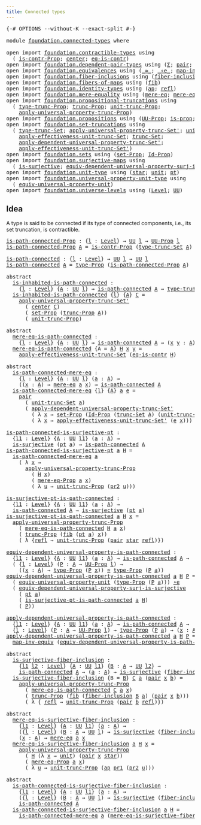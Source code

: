 ```yaml
---
title: Connected types
---
```


<pre class="Agda"><a id="41" class="Symbol">{-#</a> <a id="45" class="Keyword">OPTIONS</a> <a id="53" class="Pragma">--without-K</a> <a id="65" class="Pragma">--exact-split</a> <a id="79" class="Symbol">#-}</a>

<a id="84" class="Keyword">module</a> <a id="91" href="foundation.connected-types.html" class="Module">foundation.connected-types</a> <a id="118" class="Keyword">where</a>

<a id="125" class="Keyword">open</a> <a id="130" class="Keyword">import</a> <a id="137" href="foundation.contractible-types.html" class="Module">foundation.contractible-types</a> <a id="167" class="Keyword">using</a>
  <a id="175" class="Symbol">(</a> <a id="177" href="foundation.contractible-types.html#1563" class="Function">is-contr-Prop</a><a id="190" class="Symbol">;</a> <a id="192" href="foundation-core.contractible-types.html#1098" class="Function">center</a><a id="198" class="Symbol">;</a> <a id="200" href="foundation-core.contractible-types.html#1311" class="Function">eq-is-contr</a><a id="211" class="Symbol">)</a>
<a id="213" class="Keyword">open</a> <a id="218" class="Keyword">import</a> <a id="225" href="foundation.dependent-pair-types.html" class="Module">foundation.dependent-pair-types</a> <a id="257" class="Keyword">using</a> <a id="263" class="Symbol">(</a><a id="264" href="foundation-core.dependent-pair-types.html#515" class="Record">Σ</a><a id="265" class="Symbol">;</a> <a id="267" href="foundation-core.dependent-pair-types.html#588" class="InductiveConstructor">pair</a><a id="271" class="Symbol">;</a> <a id="273" href="foundation-core.dependent-pair-types.html#605" class="Field">pr1</a><a id="276" class="Symbol">;</a> <a id="278" href="foundation-core.dependent-pair-types.html#617" class="Field">pr2</a><a id="281" class="Symbol">)</a>
<a id="283" class="Keyword">open</a> <a id="288" class="Keyword">import</a> <a id="295" href="foundation.equivalences.html" class="Module">foundation.equivalences</a> <a id="319" class="Keyword">using</a> <a id="325" class="Symbol">(</a><a id="326" href="foundation-core.equivalences.html#1621" class="Function Operator">_≃_</a><a id="329" class="Symbol">;</a> <a id="331" href="foundation-core.equivalences.html#7869" class="Function Operator">_∘e_</a><a id="335" class="Symbol">;</a> <a id="337" href="foundation-core.equivalences.html#5036" class="Function">map-inv-equiv</a><a id="350" class="Symbol">)</a>
<a id="352" class="Keyword">open</a> <a id="357" class="Keyword">import</a> <a id="364" href="foundation.fiber-inclusions.html" class="Module">foundation.fiber-inclusions</a> <a id="392" class="Keyword">using</a> <a id="398" class="Symbol">(</a><a id="399" href="foundation.fiber-inclusions.html#2114" class="Function">fiber-inclusion</a><a id="414" class="Symbol">)</a>
<a id="416" class="Keyword">open</a> <a id="421" class="Keyword">import</a> <a id="428" href="foundation.fibers-of-maps.html" class="Module">foundation.fibers-of-maps</a> <a id="454" class="Keyword">using</a> <a id="460" class="Symbol">(</a><a id="461" href="foundation-core.fibers-of-maps.html#942" class="Function">fib</a><a id="464" class="Symbol">)</a>
<a id="466" class="Keyword">open</a> <a id="471" class="Keyword">import</a> <a id="478" href="foundation.identity-types.html" class="Module">foundation.identity-types</a> <a id="504" class="Keyword">using</a> <a id="510" class="Symbol">(</a><a id="511" href="foundation-core.identity-types.html#4003" class="Function">ap</a><a id="513" class="Symbol">;</a> <a id="515" href="foundation-core.identity-types.html#1820" class="InductiveConstructor">refl</a><a id="519" class="Symbol">)</a>
<a id="521" class="Keyword">open</a> <a id="526" class="Keyword">import</a> <a id="533" href="foundation.mere-equality.html" class="Module">foundation.mere-equality</a> <a id="558" class="Keyword">using</a> <a id="564" class="Symbol">(</a><a id="565" href="foundation.mere-equality.html#1109" class="Function">mere-eq</a><a id="572" class="Symbol">;</a> <a id="574" href="foundation.mere-equality.html#1010" class="Function">mere-eq-Prop</a><a id="586" class="Symbol">)</a>
<a id="588" class="Keyword">open</a> <a id="593" class="Keyword">import</a> <a id="600" href="foundation.propositional-truncations.html" class="Module">foundation.propositional-truncations</a> <a id="637" class="Keyword">using</a>
  <a id="645" class="Symbol">(</a> <a id="647" href="foundation.propositional-truncations.html#2048" class="Function">type-trunc-Prop</a><a id="662" class="Symbol">;</a> <a id="664" href="foundation.propositional-truncations.html#2546" class="Function">trunc-Prop</a><a id="674" class="Symbol">;</a> <a id="676" href="foundation.propositional-truncations.html#2132" class="Function">unit-trunc-Prop</a><a id="691" class="Symbol">;</a>
    <a id="697" href="foundation.propositional-truncations.html#5611" class="Function">apply-universal-property-trunc-Prop</a><a id="732" class="Symbol">)</a>
<a id="734" class="Keyword">open</a> <a id="739" class="Keyword">import</a> <a id="746" href="foundation.propositions.html" class="Module">foundation.propositions</a> <a id="770" class="Keyword">using</a> <a id="776" class="Symbol">(</a><a id="777" href="foundation-core.propositions.html#1393" class="Function">UU-Prop</a><a id="784" class="Symbol">;</a> <a id="786" href="foundation-core.propositions.html#1309" class="Function">is-prop</a><a id="793" class="Symbol">;</a> <a id="795" href="foundation-core.propositions.html#1495" class="Function">type-Prop</a><a id="804" class="Symbol">)</a>
<a id="806" class="Keyword">open</a> <a id="811" class="Keyword">import</a> <a id="818" href="foundation.set-truncations.html" class="Module">foundation.set-truncations</a> <a id="845" class="Keyword">using</a>
  <a id="853" class="Symbol">(</a> <a id="855" href="foundation.set-truncations.html#4001" class="Function">type-trunc-Set</a><a id="869" class="Symbol">;</a> <a id="871" href="foundation.set-truncations.html#8106" class="Function">apply-universal-property-trunc-Set&#39;</a><a id="906" class="Symbol">;</a> <a id="908" href="foundation.set-truncations.html#4268" class="Function">unit-trunc-Set</a><a id="922" class="Symbol">;</a>
    <a id="928" href="foundation.set-truncations.html#11223" class="Function">apply-effectiveness-unit-trunc-Set</a><a id="962" class="Symbol">;</a> <a id="964" href="foundation.set-truncations.html#4200" class="Function">trunc-Set</a><a id="973" class="Symbol">;</a>
    <a id="979" href="foundation.set-truncations.html#6430" class="Function">apply-dependent-universal-property-trunc-Set&#39;</a><a id="1024" class="Symbol">;</a>
    <a id="1030" href="foundation.set-truncations.html#11472" class="Function">apply-effectiveness-unit-trunc-Set&#39;</a><a id="1065" class="Symbol">)</a>
<a id="1067" class="Keyword">open</a> <a id="1072" class="Keyword">import</a> <a id="1079" href="foundation.sets.html" class="Module">foundation.sets</a> <a id="1095" class="Keyword">using</a> <a id="1101" class="Symbol">(</a><a id="1102" href="foundation-core.sets.html#3072" class="Function">set-Prop</a><a id="1110" class="Symbol">;</a> <a id="1112" href="foundation-core.sets.html#1420" class="Function">Id-Prop</a><a id="1119" class="Symbol">)</a>
<a id="1121" class="Keyword">open</a> <a id="1126" class="Keyword">import</a> <a id="1133" href="foundation.surjective-maps.html" class="Module">foundation.surjective-maps</a> <a id="1160" class="Keyword">using</a>
  <a id="1168" class="Symbol">(</a> <a id="1170" href="foundation.surjective-maps.html#1919" class="Function">is-surjective</a><a id="1183" class="Symbol">;</a> <a id="1185" href="foundation.surjective-maps.html#5073" class="Function">equiv-dependent-universal-property-surj-is-surjective</a><a id="1238" class="Symbol">)</a>
<a id="1240" class="Keyword">open</a> <a id="1245" class="Keyword">import</a> <a id="1252" href="foundation.unit-type.html" class="Module">foundation.unit-type</a> <a id="1273" class="Keyword">using</a> <a id="1279" class="Symbol">(</a><a id="1280" href="foundation.unit-type.html#1108" class="InductiveConstructor">star</a><a id="1284" class="Symbol">;</a> <a id="1286" href="foundation.unit-type.html#1084" class="Datatype">unit</a><a id="1290" class="Symbol">;</a> <a id="1292" href="foundation.unit-type.html#1598" class="Function">pt</a><a id="1294" class="Symbol">)</a>
<a id="1296" class="Keyword">open</a> <a id="1301" class="Keyword">import</a> <a id="1308" href="foundation.universal-property-unit-type.html" class="Module">foundation.universal-property-unit-type</a> <a id="1348" class="Keyword">using</a>
  <a id="1356" class="Symbol">(</a> <a id="1358" href="foundation.universal-property-unit-type.html#2100" class="Function">equiv-universal-property-unit</a><a id="1387" class="Symbol">)</a>
<a id="1389" class="Keyword">open</a> <a id="1394" class="Keyword">import</a> <a id="1401" href="foundation.universe-levels.html" class="Module">foundation.universe-levels</a> <a id="1428" class="Keyword">using</a> <a id="1434" class="Symbol">(</a><a id="1435" href="Agda.Primitive.html#597" class="Postulate">Level</a><a id="1440" class="Symbol">;</a> <a id="1442" href="foundation-core.universe-levels.html#235" class="Primitive">UU</a><a id="1444" class="Symbol">)</a>
</pre>
## Idea

A type is said to be connected if its type of connected components, i.e., its set truncation, is contractible.

<pre class="Agda"><a id="is-path-connected-Prop"></a><a id="1580" href="foundation.connected-types.html#1580" class="Function">is-path-connected-Prop</a> <a id="1603" class="Symbol">:</a> <a id="1605" class="Symbol">{</a><a id="1606" href="foundation.connected-types.html#1606" class="Bound">l</a> <a id="1608" class="Symbol">:</a> <a id="1610" href="Agda.Primitive.html#597" class="Postulate">Level</a><a id="1615" class="Symbol">}</a> <a id="1617" class="Symbol">→</a> <a id="1619" href="foundation-core.universe-levels.html#235" class="Primitive">UU</a> <a id="1622" href="foundation.connected-types.html#1606" class="Bound">l</a> <a id="1624" class="Symbol">→</a> <a id="1626" href="foundation-core.propositions.html#1393" class="Function">UU-Prop</a> <a id="1634" href="foundation.connected-types.html#1606" class="Bound">l</a>
<a id="1636" href="foundation.connected-types.html#1580" class="Function">is-path-connected-Prop</a> <a id="1659" href="foundation.connected-types.html#1659" class="Bound">A</a> <a id="1661" class="Symbol">=</a> <a id="1663" href="foundation.contractible-types.html#1563" class="Function">is-contr-Prop</a> <a id="1677" class="Symbol">(</a><a id="1678" href="foundation.set-truncations.html#4001" class="Function">type-trunc-Set</a> <a id="1693" href="foundation.connected-types.html#1659" class="Bound">A</a><a id="1694" class="Symbol">)</a>

<a id="is-path-connected"></a><a id="1697" href="foundation.connected-types.html#1697" class="Function">is-path-connected</a> <a id="1715" class="Symbol">:</a> <a id="1717" class="Symbol">{</a><a id="1718" href="foundation.connected-types.html#1718" class="Bound">l</a> <a id="1720" class="Symbol">:</a> <a id="1722" href="Agda.Primitive.html#597" class="Postulate">Level</a><a id="1727" class="Symbol">}</a> <a id="1729" class="Symbol">→</a> <a id="1731" href="foundation-core.universe-levels.html#235" class="Primitive">UU</a> <a id="1734" href="foundation.connected-types.html#1718" class="Bound">l</a> <a id="1736" class="Symbol">→</a> <a id="1738" href="foundation-core.universe-levels.html#235" class="Primitive">UU</a> <a id="1741" href="foundation.connected-types.html#1718" class="Bound">l</a>
<a id="1743" href="foundation.connected-types.html#1697" class="Function">is-path-connected</a> <a id="1761" href="foundation.connected-types.html#1761" class="Bound">A</a> <a id="1763" class="Symbol">=</a> <a id="1765" href="foundation-core.propositions.html#1495" class="Function">type-Prop</a> <a id="1775" class="Symbol">(</a><a id="1776" href="foundation.connected-types.html#1580" class="Function">is-path-connected-Prop</a> <a id="1799" href="foundation.connected-types.html#1761" class="Bound">A</a><a id="1800" class="Symbol">)</a>

<a id="1803" class="Keyword">abstract</a>
  <a id="is-inhabited-is-path-connected"></a><a id="1814" href="foundation.connected-types.html#1814" class="Function">is-inhabited-is-path-connected</a> <a id="1845" class="Symbol">:</a>
    <a id="1851" class="Symbol">{</a><a id="1852" href="foundation.connected-types.html#1852" class="Bound">l</a> <a id="1854" class="Symbol">:</a> <a id="1856" href="Agda.Primitive.html#597" class="Postulate">Level</a><a id="1861" class="Symbol">}</a> <a id="1863" class="Symbol">{</a><a id="1864" href="foundation.connected-types.html#1864" class="Bound">A</a> <a id="1866" class="Symbol">:</a> <a id="1868" href="foundation-core.universe-levels.html#235" class="Primitive">UU</a> <a id="1871" href="foundation.connected-types.html#1852" class="Bound">l</a><a id="1872" class="Symbol">}</a> <a id="1874" class="Symbol">→</a> <a id="1876" href="foundation.connected-types.html#1697" class="Function">is-path-connected</a> <a id="1894" href="foundation.connected-types.html#1864" class="Bound">A</a> <a id="1896" class="Symbol">→</a> <a id="1898" href="foundation.propositional-truncations.html#2048" class="Function">type-trunc-Prop</a> <a id="1914" href="foundation.connected-types.html#1864" class="Bound">A</a>
  <a id="1918" href="foundation.connected-types.html#1814" class="Function">is-inhabited-is-path-connected</a> <a id="1949" class="Symbol">{</a><a id="1950" href="foundation.connected-types.html#1950" class="Bound">l</a><a id="1951" class="Symbol">}</a> <a id="1953" class="Symbol">{</a><a id="1954" href="foundation.connected-types.html#1954" class="Bound">A</a><a id="1955" class="Symbol">}</a> <a id="1957" href="foundation.connected-types.html#1957" class="Bound">C</a> <a id="1959" class="Symbol">=</a>
    <a id="1965" href="foundation.set-truncations.html#8106" class="Function">apply-universal-property-trunc-Set&#39;</a>
      <a id="2007" class="Symbol">(</a> <a id="2009" href="foundation-core.contractible-types.html#1098" class="Function">center</a> <a id="2016" href="foundation.connected-types.html#1957" class="Bound">C</a><a id="2017" class="Symbol">)</a>
      <a id="2025" class="Symbol">(</a> <a id="2027" href="foundation-core.sets.html#3072" class="Function">set-Prop</a> <a id="2036" class="Symbol">(</a><a id="2037" href="foundation.propositional-truncations.html#2546" class="Function">trunc-Prop</a> <a id="2048" href="foundation.connected-types.html#1954" class="Bound">A</a><a id="2049" class="Symbol">))</a>
      <a id="2058" class="Symbol">(</a> <a id="2060" href="foundation.propositional-truncations.html#2132" class="Function">unit-trunc-Prop</a><a id="2075" class="Symbol">)</a>

<a id="2078" class="Keyword">abstract</a>
  <a id="mere-eq-is-path-connected"></a><a id="2089" href="foundation.connected-types.html#2089" class="Function">mere-eq-is-path-connected</a> <a id="2115" class="Symbol">:</a>
    <a id="2121" class="Symbol">{</a><a id="2122" href="foundation.connected-types.html#2122" class="Bound">l</a> <a id="2124" class="Symbol">:</a> <a id="2126" href="Agda.Primitive.html#597" class="Postulate">Level</a><a id="2131" class="Symbol">}</a> <a id="2133" class="Symbol">{</a><a id="2134" href="foundation.connected-types.html#2134" class="Bound">A</a> <a id="2136" class="Symbol">:</a> <a id="2138" href="foundation-core.universe-levels.html#235" class="Primitive">UU</a> <a id="2141" href="foundation.connected-types.html#2122" class="Bound">l</a><a id="2142" class="Symbol">}</a> <a id="2144" class="Symbol">→</a> <a id="2146" href="foundation.connected-types.html#1697" class="Function">is-path-connected</a> <a id="2164" href="foundation.connected-types.html#2134" class="Bound">A</a> <a id="2166" class="Symbol">→</a> <a id="2168" class="Symbol">(</a><a id="2169" href="foundation.connected-types.html#2169" class="Bound">x</a> <a id="2171" href="foundation.connected-types.html#2171" class="Bound">y</a> <a id="2173" class="Symbol">:</a> <a id="2175" href="foundation.connected-types.html#2134" class="Bound">A</a><a id="2176" class="Symbol">)</a> <a id="2178" class="Symbol">→</a> <a id="2180" href="foundation.mere-equality.html#1109" class="Function">mere-eq</a> <a id="2188" href="foundation.connected-types.html#2169" class="Bound">x</a> <a id="2190" href="foundation.connected-types.html#2171" class="Bound">y</a>
  <a id="2194" href="foundation.connected-types.html#2089" class="Function">mere-eq-is-path-connected</a> <a id="2220" class="Symbol">{</a><a id="2221" class="Argument">A</a> <a id="2223" class="Symbol">=</a> <a id="2225" href="foundation.connected-types.html#2225" class="Bound">A</a><a id="2226" class="Symbol">}</a> <a id="2228" href="foundation.connected-types.html#2228" class="Bound">H</a> <a id="2230" href="foundation.connected-types.html#2230" class="Bound">x</a> <a id="2232" href="foundation.connected-types.html#2232" class="Bound">y</a> <a id="2234" class="Symbol">=</a>
    <a id="2240" href="foundation.set-truncations.html#11223" class="Function">apply-effectiveness-unit-trunc-Set</a> <a id="2275" class="Symbol">(</a><a id="2276" href="foundation-core.contractible-types.html#1311" class="Function">eq-is-contr</a> <a id="2288" href="foundation.connected-types.html#2228" class="Bound">H</a><a id="2289" class="Symbol">)</a>

<a id="2292" class="Keyword">abstract</a>
  <a id="is-path-connected-mere-eq"></a><a id="2303" href="foundation.connected-types.html#2303" class="Function">is-path-connected-mere-eq</a> <a id="2329" class="Symbol">:</a>
    <a id="2335" class="Symbol">{</a><a id="2336" href="foundation.connected-types.html#2336" class="Bound">l</a> <a id="2338" class="Symbol">:</a> <a id="2340" href="Agda.Primitive.html#597" class="Postulate">Level</a><a id="2345" class="Symbol">}</a> <a id="2347" class="Symbol">{</a><a id="2348" href="foundation.connected-types.html#2348" class="Bound">A</a> <a id="2350" class="Symbol">:</a> <a id="2352" href="foundation-core.universe-levels.html#235" class="Primitive">UU</a> <a id="2355" href="foundation.connected-types.html#2336" class="Bound">l</a><a id="2356" class="Symbol">}</a> <a id="2358" class="Symbol">(</a><a id="2359" href="foundation.connected-types.html#2359" class="Bound">a</a> <a id="2361" class="Symbol">:</a> <a id="2363" href="foundation.connected-types.html#2348" class="Bound">A</a><a id="2364" class="Symbol">)</a> <a id="2366" class="Symbol">→</a>
    <a id="2372" class="Symbol">((</a><a id="2374" href="foundation.connected-types.html#2374" class="Bound">x</a> <a id="2376" class="Symbol">:</a> <a id="2378" href="foundation.connected-types.html#2348" class="Bound">A</a><a id="2379" class="Symbol">)</a> <a id="2381" class="Symbol">→</a> <a id="2383" href="foundation.mere-equality.html#1109" class="Function">mere-eq</a> <a id="2391" href="foundation.connected-types.html#2359" class="Bound">a</a> <a id="2393" href="foundation.connected-types.html#2374" class="Bound">x</a><a id="2394" class="Symbol">)</a> <a id="2396" class="Symbol">→</a> <a id="2398" href="foundation.connected-types.html#1697" class="Function">is-path-connected</a> <a id="2416" href="foundation.connected-types.html#2348" class="Bound">A</a>
  <a id="2420" href="foundation.connected-types.html#2303" class="Function">is-path-connected-mere-eq</a> <a id="2446" class="Symbol">{</a><a id="2447" href="foundation.connected-types.html#2447" class="Bound">l</a><a id="2448" class="Symbol">}</a> <a id="2450" class="Symbol">{</a><a id="2451" href="foundation.connected-types.html#2451" class="Bound">A</a><a id="2452" class="Symbol">}</a> <a id="2454" href="foundation.connected-types.html#2454" class="Bound">a</a> <a id="2456" href="foundation.connected-types.html#2456" class="Bound">e</a> <a id="2458" class="Symbol">=</a>
    <a id="2464" href="foundation-core.dependent-pair-types.html#588" class="InductiveConstructor">pair</a>
      <a id="2475" class="Symbol">(</a> <a id="2477" href="foundation.set-truncations.html#4268" class="Function">unit-trunc-Set</a> <a id="2492" href="foundation.connected-types.html#2454" class="Bound">a</a><a id="2493" class="Symbol">)</a>
      <a id="2501" class="Symbol">(</a> <a id="2503" href="foundation.set-truncations.html#6430" class="Function">apply-dependent-universal-property-trunc-Set&#39;</a>
        <a id="2557" class="Symbol">(</a> <a id="2559" class="Symbol">λ</a> <a id="2561" href="foundation.connected-types.html#2561" class="Bound">x</a> <a id="2563" class="Symbol">→</a> <a id="2565" href="foundation-core.sets.html#3072" class="Function">set-Prop</a> <a id="2574" class="Symbol">(</a><a id="2575" href="foundation-core.sets.html#1420" class="Function">Id-Prop</a> <a id="2583" class="Symbol">(</a><a id="2584" href="foundation.set-truncations.html#4200" class="Function">trunc-Set</a> <a id="2594" href="foundation.connected-types.html#2451" class="Bound">A</a><a id="2595" class="Symbol">)</a> <a id="2597" class="Symbol">(</a><a id="2598" href="foundation.set-truncations.html#4268" class="Function">unit-trunc-Set</a> <a id="2613" href="foundation.connected-types.html#2454" class="Bound">a</a><a id="2614" class="Symbol">)</a> <a id="2616" href="foundation.connected-types.html#2561" class="Bound">x</a><a id="2617" class="Symbol">))</a>
        <a id="2628" class="Symbol">(</a> <a id="2630" class="Symbol">λ</a> <a id="2632" href="foundation.connected-types.html#2632" class="Bound">x</a> <a id="2634" class="Symbol">→</a> <a id="2636" href="foundation.set-truncations.html#11472" class="Function">apply-effectiveness-unit-trunc-Set&#39;</a> <a id="2672" class="Symbol">(</a><a id="2673" href="foundation.connected-types.html#2456" class="Bound">e</a> <a id="2675" href="foundation.connected-types.html#2632" class="Bound">x</a><a id="2676" class="Symbol">)))</a>

<a id="is-path-connected-is-surjective-pt"></a><a id="2681" href="foundation.connected-types.html#2681" class="Function">is-path-connected-is-surjective-pt</a> <a id="2716" class="Symbol">:</a>
  <a id="2720" class="Symbol">{</a><a id="2721" href="foundation.connected-types.html#2721" class="Bound">l1</a> <a id="2724" class="Symbol">:</a> <a id="2726" href="Agda.Primitive.html#597" class="Postulate">Level</a><a id="2731" class="Symbol">}</a> <a id="2733" class="Symbol">{</a><a id="2734" href="foundation.connected-types.html#2734" class="Bound">A</a> <a id="2736" class="Symbol">:</a> <a id="2738" href="foundation-core.universe-levels.html#235" class="Primitive">UU</a> <a id="2741" href="foundation.connected-types.html#2721" class="Bound">l1</a><a id="2743" class="Symbol">}</a> <a id="2745" class="Symbol">(</a><a id="2746" href="foundation.connected-types.html#2746" class="Bound">a</a> <a id="2748" class="Symbol">:</a> <a id="2750" href="foundation.connected-types.html#2734" class="Bound">A</a><a id="2751" class="Symbol">)</a> <a id="2753" class="Symbol">→</a>
  <a id="2757" href="foundation.surjective-maps.html#1919" class="Function">is-surjective</a> <a id="2771" class="Symbol">(</a><a id="2772" href="foundation.unit-type.html#1598" class="Function">pt</a> <a id="2775" href="foundation.connected-types.html#2746" class="Bound">a</a><a id="2776" class="Symbol">)</a> <a id="2778" class="Symbol">→</a> <a id="2780" href="foundation.connected-types.html#1697" class="Function">is-path-connected</a> <a id="2798" href="foundation.connected-types.html#2734" class="Bound">A</a>
<a id="2800" href="foundation.connected-types.html#2681" class="Function">is-path-connected-is-surjective-pt</a> <a id="2835" href="foundation.connected-types.html#2835" class="Bound">a</a> <a id="2837" href="foundation.connected-types.html#2837" class="Bound">H</a> <a id="2839" class="Symbol">=</a>
  <a id="2843" href="foundation.connected-types.html#2303" class="Function">is-path-connected-mere-eq</a> <a id="2869" href="foundation.connected-types.html#2835" class="Bound">a</a>
    <a id="2875" class="Symbol">(</a> <a id="2877" class="Symbol">λ</a> <a id="2879" href="foundation.connected-types.html#2879" class="Bound">x</a> <a id="2881" class="Symbol">→</a>
      <a id="2889" href="foundation.propositional-truncations.html#5611" class="Function">apply-universal-property-trunc-Prop</a>
        <a id="2933" class="Symbol">(</a> <a id="2935" href="foundation.connected-types.html#2837" class="Bound">H</a> <a id="2937" href="foundation.connected-types.html#2879" class="Bound">x</a><a id="2938" class="Symbol">)</a>
        <a id="2948" class="Symbol">(</a> <a id="2950" href="foundation.mere-equality.html#1010" class="Function">mere-eq-Prop</a> <a id="2963" href="foundation.connected-types.html#2835" class="Bound">a</a> <a id="2965" href="foundation.connected-types.html#2879" class="Bound">x</a><a id="2966" class="Symbol">)</a>
        <a id="2976" class="Symbol">(</a> <a id="2978" class="Symbol">λ</a> <a id="2980" href="foundation.connected-types.html#2980" class="Bound">u</a> <a id="2982" class="Symbol">→</a> <a id="2984" href="foundation.propositional-truncations.html#2132" class="Function">unit-trunc-Prop</a> <a id="3000" class="Symbol">(</a><a id="3001" href="foundation-core.dependent-pair-types.html#617" class="Field">pr2</a> <a id="3005" href="foundation.connected-types.html#2980" class="Bound">u</a><a id="3006" class="Symbol">)))</a>

<a id="is-surjective-pt-is-path-connected"></a><a id="3011" href="foundation.connected-types.html#3011" class="Function">is-surjective-pt-is-path-connected</a> <a id="3046" class="Symbol">:</a>
  <a id="3050" class="Symbol">{</a><a id="3051" href="foundation.connected-types.html#3051" class="Bound">l1</a> <a id="3054" class="Symbol">:</a> <a id="3056" href="Agda.Primitive.html#597" class="Postulate">Level</a><a id="3061" class="Symbol">}</a> <a id="3063" class="Symbol">{</a><a id="3064" href="foundation.connected-types.html#3064" class="Bound">A</a> <a id="3066" class="Symbol">:</a> <a id="3068" href="foundation-core.universe-levels.html#235" class="Primitive">UU</a> <a id="3071" href="foundation.connected-types.html#3051" class="Bound">l1</a><a id="3073" class="Symbol">}</a> <a id="3075" class="Symbol">(</a><a id="3076" href="foundation.connected-types.html#3076" class="Bound">a</a> <a id="3078" class="Symbol">:</a> <a id="3080" href="foundation.connected-types.html#3064" class="Bound">A</a><a id="3081" class="Symbol">)</a> <a id="3083" class="Symbol">→</a>
  <a id="3087" href="foundation.connected-types.html#1697" class="Function">is-path-connected</a> <a id="3105" href="foundation.connected-types.html#3064" class="Bound">A</a> <a id="3107" class="Symbol">→</a> <a id="3109" href="foundation.surjective-maps.html#1919" class="Function">is-surjective</a> <a id="3123" class="Symbol">(</a><a id="3124" href="foundation.unit-type.html#1598" class="Function">pt</a> <a id="3127" href="foundation.connected-types.html#3076" class="Bound">a</a><a id="3128" class="Symbol">)</a>
<a id="3130" href="foundation.connected-types.html#3011" class="Function">is-surjective-pt-is-path-connected</a> <a id="3165" href="foundation.connected-types.html#3165" class="Bound">a</a> <a id="3167" href="foundation.connected-types.html#3167" class="Bound">H</a> <a id="3169" href="foundation.connected-types.html#3169" class="Bound">x</a> <a id="3171" class="Symbol">=</a>
  <a id="3175" href="foundation.propositional-truncations.html#5611" class="Function">apply-universal-property-trunc-Prop</a>
    <a id="3215" class="Symbol">(</a> <a id="3217" href="foundation.connected-types.html#2089" class="Function">mere-eq-is-path-connected</a> <a id="3243" href="foundation.connected-types.html#3167" class="Bound">H</a> <a id="3245" href="foundation.connected-types.html#3165" class="Bound">a</a> <a id="3247" href="foundation.connected-types.html#3169" class="Bound">x</a><a id="3248" class="Symbol">)</a>
    <a id="3254" class="Symbol">(</a> <a id="3256" href="foundation.propositional-truncations.html#2546" class="Function">trunc-Prop</a> <a id="3267" class="Symbol">(</a><a id="3268" href="foundation-core.fibers-of-maps.html#942" class="Function">fib</a> <a id="3272" class="Symbol">(</a><a id="3273" href="foundation.unit-type.html#1598" class="Function">pt</a> <a id="3276" href="foundation.connected-types.html#3165" class="Bound">a</a><a id="3277" class="Symbol">)</a> <a id="3279" href="foundation.connected-types.html#3169" class="Bound">x</a><a id="3280" class="Symbol">))</a>
    <a id="3287" class="Symbol">(</a> <a id="3289" class="Symbol">λ</a> <a id="3291" class="Symbol">{</a><a id="3292" href="foundation-core.identity-types.html#1820" class="InductiveConstructor">refl</a> <a id="3297" class="Symbol">→</a> <a id="3299" href="foundation.propositional-truncations.html#2132" class="Function">unit-trunc-Prop</a> <a id="3315" class="Symbol">(</a><a id="3316" href="foundation-core.dependent-pair-types.html#588" class="InductiveConstructor">pair</a> <a id="3321" href="foundation.unit-type.html#1108" class="InductiveConstructor">star</a> <a id="3326" href="foundation-core.identity-types.html#1820" class="InductiveConstructor">refl</a><a id="3330" class="Symbol">)})</a>

<a id="equiv-dependent-universal-property-is-path-connected"></a><a id="3335" href="foundation.connected-types.html#3335" class="Function">equiv-dependent-universal-property-is-path-connected</a> <a id="3388" class="Symbol">:</a>
  <a id="3392" class="Symbol">{</a><a id="3393" href="foundation.connected-types.html#3393" class="Bound">l1</a> <a id="3396" class="Symbol">:</a> <a id="3398" href="Agda.Primitive.html#597" class="Postulate">Level</a><a id="3403" class="Symbol">}</a> <a id="3405" class="Symbol">{</a><a id="3406" href="foundation.connected-types.html#3406" class="Bound">A</a> <a id="3408" class="Symbol">:</a> <a id="3410" href="foundation-core.universe-levels.html#235" class="Primitive">UU</a> <a id="3413" href="foundation.connected-types.html#3393" class="Bound">l1</a><a id="3415" class="Symbol">}</a> <a id="3417" class="Symbol">(</a><a id="3418" href="foundation.connected-types.html#3418" class="Bound">a</a> <a id="3420" class="Symbol">:</a> <a id="3422" href="foundation.connected-types.html#3406" class="Bound">A</a><a id="3423" class="Symbol">)</a> <a id="3425" class="Symbol">→</a> <a id="3427" href="foundation.connected-types.html#1697" class="Function">is-path-connected</a> <a id="3445" href="foundation.connected-types.html#3406" class="Bound">A</a> <a id="3447" class="Symbol">→</a>
  <a id="3451" class="Symbol">(</a> <a id="3453" class="Symbol">{</a><a id="3454" href="foundation.connected-types.html#3454" class="Bound">l</a> <a id="3456" class="Symbol">:</a> <a id="3458" href="Agda.Primitive.html#597" class="Postulate">Level</a><a id="3463" class="Symbol">}</a> <a id="3465" class="Symbol">(</a><a id="3466" href="foundation.connected-types.html#3466" class="Bound">P</a> <a id="3468" class="Symbol">:</a> <a id="3470" href="foundation.connected-types.html#3406" class="Bound">A</a> <a id="3472" class="Symbol">→</a> <a id="3474" href="foundation-core.propositions.html#1393" class="Function">UU-Prop</a> <a id="3482" href="foundation.connected-types.html#3454" class="Bound">l</a><a id="3483" class="Symbol">)</a> <a id="3485" class="Symbol">→</a>
    <a id="3491" class="Symbol">((</a><a id="3493" href="foundation.connected-types.html#3493" class="Bound">x</a> <a id="3495" class="Symbol">:</a> <a id="3497" href="foundation.connected-types.html#3406" class="Bound">A</a><a id="3498" class="Symbol">)</a> <a id="3500" class="Symbol">→</a> <a id="3502" href="foundation-core.propositions.html#1495" class="Function">type-Prop</a> <a id="3512" class="Symbol">(</a><a id="3513" href="foundation.connected-types.html#3466" class="Bound">P</a> <a id="3515" href="foundation.connected-types.html#3493" class="Bound">x</a><a id="3516" class="Symbol">))</a> <a id="3519" href="foundation-core.equivalences.html#1621" class="Function Operator">≃</a> <a id="3521" href="foundation-core.propositions.html#1495" class="Function">type-Prop</a> <a id="3531" class="Symbol">(</a><a id="3532" href="foundation.connected-types.html#3466" class="Bound">P</a> <a id="3534" href="foundation.connected-types.html#3418" class="Bound">a</a><a id="3535" class="Symbol">))</a>
<a id="3538" href="foundation.connected-types.html#3335" class="Function">equiv-dependent-universal-property-is-path-connected</a> <a id="3591" href="foundation.connected-types.html#3591" class="Bound">a</a> <a id="3593" href="foundation.connected-types.html#3593" class="Bound">H</a> <a id="3595" href="foundation.connected-types.html#3595" class="Bound">P</a> <a id="3597" class="Symbol">=</a>
  <a id="3601" class="Symbol">(</a> <a id="3603" href="foundation.universal-property-unit-type.html#2100" class="Function">equiv-universal-property-unit</a> <a id="3633" class="Symbol">(</a><a id="3634" href="foundation-core.propositions.html#1495" class="Function">type-Prop</a> <a id="3644" class="Symbol">(</a><a id="3645" href="foundation.connected-types.html#3595" class="Bound">P</a> <a id="3647" href="foundation.connected-types.html#3591" class="Bound">a</a><a id="3648" class="Symbol">)))</a> <a id="3652" href="foundation-core.equivalences.html#7869" class="Function Operator">∘e</a>
  <a id="3657" class="Symbol">(</a> <a id="3659" href="foundation.surjective-maps.html#5073" class="Function">equiv-dependent-universal-property-surj-is-surjective</a>
    <a id="3717" class="Symbol">(</a> <a id="3719" href="foundation.unit-type.html#1598" class="Function">pt</a> <a id="3722" href="foundation.connected-types.html#3591" class="Bound">a</a><a id="3723" class="Symbol">)</a>
    <a id="3729" class="Symbol">(</a> <a id="3731" href="foundation.connected-types.html#3011" class="Function">is-surjective-pt-is-path-connected</a> <a id="3766" href="foundation.connected-types.html#3591" class="Bound">a</a> <a id="3768" href="foundation.connected-types.html#3593" class="Bound">H</a><a id="3769" class="Symbol">)</a>
    <a id="3775" class="Symbol">(</a> <a id="3777" href="foundation.connected-types.html#3595" class="Bound">P</a><a id="3778" class="Symbol">))</a>

<a id="apply-dependent-universal-property-is-path-connected"></a><a id="3782" href="foundation.connected-types.html#3782" class="Function">apply-dependent-universal-property-is-path-connected</a> <a id="3835" class="Symbol">:</a>
  <a id="3839" class="Symbol">{</a><a id="3840" href="foundation.connected-types.html#3840" class="Bound">l1</a> <a id="3843" class="Symbol">:</a> <a id="3845" href="Agda.Primitive.html#597" class="Postulate">Level</a><a id="3850" class="Symbol">}</a> <a id="3852" class="Symbol">{</a><a id="3853" href="foundation.connected-types.html#3853" class="Bound">A</a> <a id="3855" class="Symbol">:</a> <a id="3857" href="foundation-core.universe-levels.html#235" class="Primitive">UU</a> <a id="3860" href="foundation.connected-types.html#3840" class="Bound">l1</a><a id="3862" class="Symbol">}</a> <a id="3864" class="Symbol">(</a><a id="3865" href="foundation.connected-types.html#3865" class="Bound">a</a> <a id="3867" class="Symbol">:</a> <a id="3869" href="foundation.connected-types.html#3853" class="Bound">A</a><a id="3870" class="Symbol">)</a> <a id="3872" class="Symbol">→</a> <a id="3874" href="foundation.connected-types.html#1697" class="Function">is-path-connected</a> <a id="3892" href="foundation.connected-types.html#3853" class="Bound">A</a> <a id="3894" class="Symbol">→</a>
  <a id="3898" class="Symbol">{</a><a id="3899" href="foundation.connected-types.html#3899" class="Bound">l</a> <a id="3901" class="Symbol">:</a> <a id="3903" href="Agda.Primitive.html#597" class="Postulate">Level</a><a id="3908" class="Symbol">}</a> <a id="3910" class="Symbol">(</a><a id="3911" href="foundation.connected-types.html#3911" class="Bound">P</a> <a id="3913" class="Symbol">:</a> <a id="3915" href="foundation.connected-types.html#3853" class="Bound">A</a> <a id="3917" class="Symbol">→</a> <a id="3919" href="foundation-core.propositions.html#1393" class="Function">UU-Prop</a> <a id="3927" href="foundation.connected-types.html#3899" class="Bound">l</a><a id="3928" class="Symbol">)</a> <a id="3930" class="Symbol">→</a> <a id="3932" href="foundation-core.propositions.html#1495" class="Function">type-Prop</a> <a id="3942" class="Symbol">(</a><a id="3943" href="foundation.connected-types.html#3911" class="Bound">P</a> <a id="3945" href="foundation.connected-types.html#3865" class="Bound">a</a><a id="3946" class="Symbol">)</a> <a id="3948" class="Symbol">→</a> <a id="3950" class="Symbol">(</a><a id="3951" href="foundation.connected-types.html#3951" class="Bound">x</a> <a id="3953" class="Symbol">:</a> <a id="3955" href="foundation.connected-types.html#3853" class="Bound">A</a><a id="3956" class="Symbol">)</a> <a id="3958" class="Symbol">→</a> <a id="3960" href="foundation-core.propositions.html#1495" class="Function">type-Prop</a> <a id="3970" class="Symbol">(</a><a id="3971" href="foundation.connected-types.html#3911" class="Bound">P</a> <a id="3973" href="foundation.connected-types.html#3951" class="Bound">x</a><a id="3974" class="Symbol">)</a>
<a id="3976" href="foundation.connected-types.html#3782" class="Function">apply-dependent-universal-property-is-path-connected</a> <a id="4029" href="foundation.connected-types.html#4029" class="Bound">a</a> <a id="4031" href="foundation.connected-types.html#4031" class="Bound">H</a> <a id="4033" href="foundation.connected-types.html#4033" class="Bound">P</a> <a id="4035" class="Symbol">=</a>
  <a id="4039" href="foundation-core.equivalences.html#5036" class="Function">map-inv-equiv</a> <a id="4053" class="Symbol">(</a><a id="4054" href="foundation.connected-types.html#3335" class="Function">equiv-dependent-universal-property-is-path-connected</a> <a id="4107" href="foundation.connected-types.html#4029" class="Bound">a</a> <a id="4109" href="foundation.connected-types.html#4031" class="Bound">H</a> <a id="4111" href="foundation.connected-types.html#4033" class="Bound">P</a><a id="4112" class="Symbol">)</a>

<a id="4115" class="Keyword">abstract</a>
  <a id="is-surjective-fiber-inclusion"></a><a id="4126" href="foundation.connected-types.html#4126" class="Function">is-surjective-fiber-inclusion</a> <a id="4156" class="Symbol">:</a>
    <a id="4162" class="Symbol">{</a><a id="4163" href="foundation.connected-types.html#4163" class="Bound">l1</a> <a id="4166" href="foundation.connected-types.html#4166" class="Bound">l2</a> <a id="4169" class="Symbol">:</a> <a id="4171" href="Agda.Primitive.html#597" class="Postulate">Level</a><a id="4176" class="Symbol">}</a> <a id="4178" class="Symbol">{</a><a id="4179" href="foundation.connected-types.html#4179" class="Bound">A</a> <a id="4181" class="Symbol">:</a> <a id="4183" href="foundation-core.universe-levels.html#235" class="Primitive">UU</a> <a id="4186" href="foundation.connected-types.html#4163" class="Bound">l1</a><a id="4188" class="Symbol">}</a> <a id="4190" class="Symbol">{</a><a id="4191" href="foundation.connected-types.html#4191" class="Bound">B</a> <a id="4193" class="Symbol">:</a> <a id="4195" href="foundation.connected-types.html#4179" class="Bound">A</a> <a id="4197" class="Symbol">→</a> <a id="4199" href="foundation-core.universe-levels.html#235" class="Primitive">UU</a> <a id="4202" href="foundation.connected-types.html#4166" class="Bound">l2</a><a id="4204" class="Symbol">}</a> <a id="4206" class="Symbol">→</a>
    <a id="4212" href="foundation.connected-types.html#1697" class="Function">is-path-connected</a> <a id="4230" href="foundation.connected-types.html#4179" class="Bound">A</a> <a id="4232" class="Symbol">→</a> <a id="4234" class="Symbol">(</a><a id="4235" href="foundation.connected-types.html#4235" class="Bound">a</a> <a id="4237" class="Symbol">:</a> <a id="4239" href="foundation.connected-types.html#4179" class="Bound">A</a><a id="4240" class="Symbol">)</a> <a id="4242" class="Symbol">→</a> <a id="4244" href="foundation.surjective-maps.html#1919" class="Function">is-surjective</a> <a id="4258" class="Symbol">(</a><a id="4259" href="foundation.fiber-inclusions.html#2114" class="Function">fiber-inclusion</a> <a id="4275" href="foundation.connected-types.html#4191" class="Bound">B</a> <a id="4277" href="foundation.connected-types.html#4235" class="Bound">a</a><a id="4278" class="Symbol">)</a>
  <a id="4282" href="foundation.connected-types.html#4126" class="Function">is-surjective-fiber-inclusion</a> <a id="4312" class="Symbol">{</a><a id="4313" class="Argument">B</a> <a id="4315" class="Symbol">=</a> <a id="4317" href="foundation.connected-types.html#4317" class="Bound">B</a><a id="4318" class="Symbol">}</a> <a id="4320" href="foundation.connected-types.html#4320" class="Bound">C</a> <a id="4322" href="foundation.connected-types.html#4322" class="Bound">a</a> <a id="4324" class="Symbol">(</a><a id="4325" href="foundation-core.dependent-pair-types.html#588" class="InductiveConstructor">pair</a> <a id="4330" href="foundation.connected-types.html#4330" class="Bound">x</a> <a id="4332" href="foundation.connected-types.html#4332" class="Bound">b</a><a id="4333" class="Symbol">)</a> <a id="4335" class="Symbol">=</a>
    <a id="4341" href="foundation.propositional-truncations.html#5611" class="Function">apply-universal-property-trunc-Prop</a>
      <a id="4383" class="Symbol">(</a> <a id="4385" href="foundation.connected-types.html#2089" class="Function">mere-eq-is-path-connected</a> <a id="4411" href="foundation.connected-types.html#4320" class="Bound">C</a> <a id="4413" href="foundation.connected-types.html#4322" class="Bound">a</a> <a id="4415" href="foundation.connected-types.html#4330" class="Bound">x</a><a id="4416" class="Symbol">)</a>
      <a id="4424" class="Symbol">(</a> <a id="4426" href="foundation.propositional-truncations.html#2546" class="Function">trunc-Prop</a> <a id="4437" class="Symbol">(</a><a id="4438" href="foundation-core.fibers-of-maps.html#942" class="Function">fib</a> <a id="4442" class="Symbol">(</a><a id="4443" href="foundation.fiber-inclusions.html#2114" class="Function">fiber-inclusion</a> <a id="4459" href="foundation.connected-types.html#4317" class="Bound">B</a> <a id="4461" href="foundation.connected-types.html#4322" class="Bound">a</a><a id="4462" class="Symbol">)</a> <a id="4464" class="Symbol">(</a><a id="4465" href="foundation-core.dependent-pair-types.html#588" class="InductiveConstructor">pair</a> <a id="4470" href="foundation.connected-types.html#4330" class="Bound">x</a> <a id="4472" href="foundation.connected-types.html#4332" class="Bound">b</a><a id="4473" class="Symbol">)))</a>
      <a id="4483" class="Symbol">(</a> <a id="4485" class="Symbol">λ</a> <a id="4487" class="Symbol">{</a> <a id="4489" href="foundation-core.identity-types.html#1820" class="InductiveConstructor">refl</a> <a id="4494" class="Symbol">→</a> <a id="4496" href="foundation.propositional-truncations.html#2132" class="Function">unit-trunc-Prop</a> <a id="4512" class="Symbol">(</a><a id="4513" href="foundation-core.dependent-pair-types.html#588" class="InductiveConstructor">pair</a> <a id="4518" href="foundation.connected-types.html#4332" class="Bound">b</a> <a id="4520" href="foundation-core.identity-types.html#1820" class="InductiveConstructor">refl</a><a id="4524" class="Symbol">)})</a>

<a id="4529" class="Keyword">abstract</a>
  <a id="mere-eq-is-surjective-fiber-inclusion"></a><a id="4540" href="foundation.connected-types.html#4540" class="Function">mere-eq-is-surjective-fiber-inclusion</a> <a id="4578" class="Symbol">:</a>
    <a id="4584" class="Symbol">{</a><a id="4585" href="foundation.connected-types.html#4585" class="Bound">l1</a> <a id="4588" class="Symbol">:</a> <a id="4590" href="Agda.Primitive.html#597" class="Postulate">Level</a><a id="4595" class="Symbol">}</a> <a id="4597" class="Symbol">{</a><a id="4598" href="foundation.connected-types.html#4598" class="Bound">A</a> <a id="4600" class="Symbol">:</a> <a id="4602" href="foundation-core.universe-levels.html#235" class="Primitive">UU</a> <a id="4605" href="foundation.connected-types.html#4585" class="Bound">l1</a><a id="4607" class="Symbol">}</a> <a id="4609" class="Symbol">(</a><a id="4610" href="foundation.connected-types.html#4610" class="Bound">a</a> <a id="4612" class="Symbol">:</a> <a id="4614" href="foundation.connected-types.html#4598" class="Bound">A</a><a id="4615" class="Symbol">)</a> <a id="4617" class="Symbol">→</a>
    <a id="4623" class="Symbol">({</a><a id="4625" href="foundation.connected-types.html#4625" class="Bound">l</a> <a id="4627" class="Symbol">:</a> <a id="4629" href="Agda.Primitive.html#597" class="Postulate">Level</a><a id="4634" class="Symbol">}</a> <a id="4636" class="Symbol">(</a><a id="4637" href="foundation.connected-types.html#4637" class="Bound">B</a> <a id="4639" class="Symbol">:</a> <a id="4641" href="foundation.connected-types.html#4598" class="Bound">A</a> <a id="4643" class="Symbol">→</a> <a id="4645" href="foundation-core.universe-levels.html#235" class="Primitive">UU</a> <a id="4648" href="foundation.connected-types.html#4625" class="Bound">l</a><a id="4649" class="Symbol">)</a> <a id="4651" class="Symbol">→</a> <a id="4653" href="foundation.surjective-maps.html#1919" class="Function">is-surjective</a> <a id="4667" class="Symbol">(</a><a id="4668" href="foundation.fiber-inclusions.html#2114" class="Function">fiber-inclusion</a> <a id="4684" href="foundation.connected-types.html#4637" class="Bound">B</a> <a id="4686" href="foundation.connected-types.html#4610" class="Bound">a</a><a id="4687" class="Symbol">))</a> <a id="4690" class="Symbol">→</a>
    <a id="4696" class="Symbol">(</a><a id="4697" href="foundation.connected-types.html#4697" class="Bound">x</a> <a id="4699" class="Symbol">:</a> <a id="4701" href="foundation.connected-types.html#4598" class="Bound">A</a><a id="4702" class="Symbol">)</a> <a id="4704" class="Symbol">→</a> <a id="4706" href="foundation.mere-equality.html#1109" class="Function">mere-eq</a> <a id="4714" href="foundation.connected-types.html#4610" class="Bound">a</a> <a id="4716" href="foundation.connected-types.html#4697" class="Bound">x</a>
  <a id="4720" href="foundation.connected-types.html#4540" class="Function">mere-eq-is-surjective-fiber-inclusion</a> <a id="4758" href="foundation.connected-types.html#4758" class="Bound">a</a> <a id="4760" href="foundation.connected-types.html#4760" class="Bound">H</a> <a id="4762" href="foundation.connected-types.html#4762" class="Bound">x</a> <a id="4764" class="Symbol">=</a>
    <a id="4770" href="foundation.propositional-truncations.html#5611" class="Function">apply-universal-property-trunc-Prop</a>
      <a id="4812" class="Symbol">(</a> <a id="4814" href="foundation.connected-types.html#4760" class="Bound">H</a> <a id="4816" class="Symbol">(λ</a> <a id="4819" href="foundation.connected-types.html#4819" class="Bound">x</a> <a id="4821" class="Symbol">→</a> <a id="4823" href="foundation.unit-type.html#1084" class="Datatype">unit</a><a id="4827" class="Symbol">)</a> <a id="4829" class="Symbol">(</a><a id="4830" href="foundation-core.dependent-pair-types.html#588" class="InductiveConstructor">pair</a> <a id="4835" href="foundation.connected-types.html#4762" class="Bound">x</a> <a id="4837" href="foundation.unit-type.html#1108" class="InductiveConstructor">star</a><a id="4841" class="Symbol">))</a>
      <a id="4850" class="Symbol">(</a> <a id="4852" href="foundation.mere-equality.html#1010" class="Function">mere-eq-Prop</a> <a id="4865" href="foundation.connected-types.html#4758" class="Bound">a</a> <a id="4867" href="foundation.connected-types.html#4762" class="Bound">x</a><a id="4868" class="Symbol">)</a>
      <a id="4876" class="Symbol">(</a> <a id="4878" class="Symbol">λ</a> <a id="4880" href="foundation.connected-types.html#4880" class="Bound">u</a> <a id="4882" class="Symbol">→</a> <a id="4884" href="foundation.propositional-truncations.html#2132" class="Function">unit-trunc-Prop</a> <a id="4900" class="Symbol">(</a><a id="4901" href="foundation-core.identity-types.html#4003" class="Function">ap</a> <a id="4904" href="foundation-core.dependent-pair-types.html#605" class="Field">pr1</a> <a id="4908" class="Symbol">(</a><a id="4909" href="foundation-core.dependent-pair-types.html#617" class="Field">pr2</a> <a id="4913" href="foundation.connected-types.html#4880" class="Bound">u</a><a id="4914" class="Symbol">)))</a>

<a id="4919" class="Keyword">abstract</a>
  <a id="is-path-connected-is-surjective-fiber-inclusion"></a><a id="4930" href="foundation.connected-types.html#4930" class="Function">is-path-connected-is-surjective-fiber-inclusion</a> <a id="4978" class="Symbol">:</a>
    <a id="4984" class="Symbol">{</a><a id="4985" href="foundation.connected-types.html#4985" class="Bound">l1</a> <a id="4988" class="Symbol">:</a> <a id="4990" href="Agda.Primitive.html#597" class="Postulate">Level</a><a id="4995" class="Symbol">}</a> <a id="4997" class="Symbol">{</a><a id="4998" href="foundation.connected-types.html#4998" class="Bound">A</a> <a id="5000" class="Symbol">:</a> <a id="5002" href="foundation-core.universe-levels.html#235" class="Primitive">UU</a> <a id="5005" href="foundation.connected-types.html#4985" class="Bound">l1</a><a id="5007" class="Symbol">}</a> <a id="5009" class="Symbol">(</a><a id="5010" href="foundation.connected-types.html#5010" class="Bound">a</a> <a id="5012" class="Symbol">:</a> <a id="5014" href="foundation.connected-types.html#4998" class="Bound">A</a><a id="5015" class="Symbol">)</a> <a id="5017" class="Symbol">→</a>
    <a id="5023" class="Symbol">({</a><a id="5025" href="foundation.connected-types.html#5025" class="Bound">l</a> <a id="5027" class="Symbol">:</a> <a id="5029" href="Agda.Primitive.html#597" class="Postulate">Level</a><a id="5034" class="Symbol">}</a> <a id="5036" class="Symbol">(</a><a id="5037" href="foundation.connected-types.html#5037" class="Bound">B</a> <a id="5039" class="Symbol">:</a> <a id="5041" href="foundation.connected-types.html#4998" class="Bound">A</a> <a id="5043" class="Symbol">→</a> <a id="5045" href="foundation-core.universe-levels.html#235" class="Primitive">UU</a> <a id="5048" href="foundation.connected-types.html#5025" class="Bound">l</a><a id="5049" class="Symbol">)</a> <a id="5051" class="Symbol">→</a> <a id="5053" href="foundation.surjective-maps.html#1919" class="Function">is-surjective</a> <a id="5067" class="Symbol">(</a><a id="5068" href="foundation.fiber-inclusions.html#2114" class="Function">fiber-inclusion</a> <a id="5084" href="foundation.connected-types.html#5037" class="Bound">B</a> <a id="5086" href="foundation.connected-types.html#5010" class="Bound">a</a><a id="5087" class="Symbol">))</a> <a id="5090" class="Symbol">→</a>
    <a id="5096" href="foundation.connected-types.html#1697" class="Function">is-path-connected</a> <a id="5114" href="foundation.connected-types.html#4998" class="Bound">A</a>
  <a id="5118" href="foundation.connected-types.html#4930" class="Function">is-path-connected-is-surjective-fiber-inclusion</a> <a id="5166" href="foundation.connected-types.html#5166" class="Bound">a</a> <a id="5168" href="foundation.connected-types.html#5168" class="Bound">H</a> <a id="5170" class="Symbol">=</a>
    <a id="5176" href="foundation.connected-types.html#2303" class="Function">is-path-connected-mere-eq</a> <a id="5202" href="foundation.connected-types.html#5166" class="Bound">a</a> <a id="5204" class="Symbol">(</a><a id="5205" href="foundation.connected-types.html#4540" class="Function">mere-eq-is-surjective-fiber-inclusion</a> <a id="5243" href="foundation.connected-types.html#5166" class="Bound">a</a> <a id="5245" href="foundation.connected-types.html#5168" class="Bound">H</a><a id="5246" class="Symbol">)</a>
</pre>